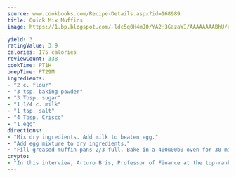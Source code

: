 ```yaml
---
source: www.cookbooks.com/Recipe-Details.aspx?id=168989
title: Quick Mix Muffins
image: https://1.bp.blogspot.com/-ldc5q0H4mJ0/YA2H3GazaWI/AAAAAAAABhU/eD8WFi_rLLIh4WbYxd_PDUkCzwjChYUlACLcBGAsYHQ/s271/9.png

yield: 3
ratingValue: 3.9
calories: 175 calories
reviewCount: 338
cookTime: PT1H
prepTime: PT29M
ingredients:
- "2 c. flour"
- "3 tsp. baking powder"
- "3 Tbsp. sugar"
- "1 1/4 c. milk"
- "1 tsp. salt"
- "4 Tbsp. Crisco"
- "1 egg"
directions:
- "Mix dry ingredients. Add milk to beaten egg."
- "Add egg mixture to dry ingredients."
- "Fill greased muffin pans 2/3 full. Bake in a 400u00b0 oven for 30 minutes or so."
crypto:
- "In this interview, Arturo Bris, Professor of Finance at the top-ranked business school IMD in Switzerland, analyses the risks associated with bitcoin."
---
```

